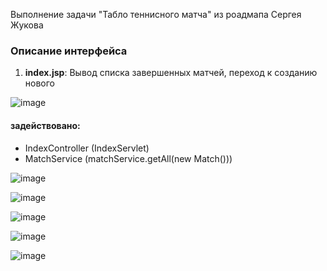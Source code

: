 Выполнение задачи "Табло теннисного матча"  из роадмапа Сергея Жукова

### Описание интерфейса

1. **index.jsp**: Вывод списка завершенных матчей, переход к созданию нового

![image](https://github.com/user-attachments/assets/1ab99004-c84b-4b1b-9d5e-fa2344d97ddd)

#### задействовано:
- IndexController (IndexServlet) 
- MatchService (matchService.getAll(new Match()))

![image](https://github.com/user-attachments/assets/1dc01f18-890c-4a82-8547-b09a45fae2cf)

![image](https://github.com/user-attachments/assets/cae80bb8-2f02-443f-b65a-86f4aae05a5b)

![image](https://github.com/user-attachments/assets/b78ace8f-e633-4b72-aeca-3b36f2f8e26c)

![image](https://github.com/user-attachments/assets/89d19366-83ba-45f6-a9e0-dc0bbe96fb97)

![image](https://github.com/user-attachments/assets/bf5e7c33-958a-4ea1-abc8-76741cd5950f)







